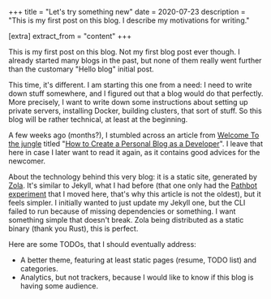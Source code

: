 +++
title = "Let's try something new"
date = 2020-07-23
description = "This is my first post on this blog. I describe my motivations for writing."

[extra]
extract_from = "content"
+++

This is my first post on this blog. Not my first blog post ever though. I
already started many blogs in the past, but none of them really went further
than the customary "Hello blog" initial post.

This time, it's different. I am starting this one from a need: I need to write
down stuff somewhere, and I figured out that a blog would do that perfectly.
More precisely, I want to write down some instructions about setting up private
servers, installing Docker, building clusters, that sort of stuff. So this blog
will be rather technical, at least at the beginning.

A few weeks ago (months?), I stumbled across an article from [Welcome To the
jungle][welcome-jungle] titled "[How to Create a Personal Blog as a
Developer][successful-blog]". I leave that here in case I later want to read it
again, as it contains good advices for the newcomer.

[welcome-jungle]: https://www.welcometothejungle.com/
[successful-blog]: https://www.welcometothejungle.com/articles/successful-personal-blog-developer

About the technology behind this very blog: it is a static site, generated by
[Zola][zola]. It's similar to Jekyll, what I had before (that one only had the
[Pathbot experiment][pathbot-experiment] that I moved here, that's why this
article is not the oldest), but it feels simpler. I initially wanted to just
update my Jekyll one, but the CLI failed to run because of missing dependencies
or something. I want something simple that doesn't break. Zola being distributed
as a static binary (thank you Rust), this is perfect.

[zola]: https://www.getzola.org/
[pathbot-experiment]: /pathbot-experiment/

Here are some TODOs, that I should eventually address:
- A better theme, featuring at least static pages (resume, TODO list) and
  categories.
- Analytics, but not trackers, because I would like to know if this blog is
  having some audience.
